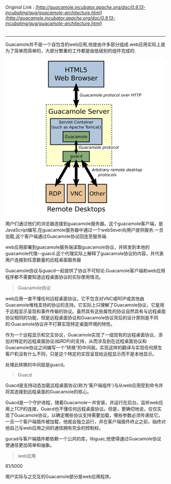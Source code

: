 ###### Original Link : [http://guacamole.incubator.apache.org/doc/0.9.13-incubating/gug/guacamole-architecture.html](http://guacamole.incubator.apache.org/doc/0.9.13-incubating/gug/guacamole-architecture.html)

---

Guacamole并不是一个自包含的web应用,他是由许多部分组成.web应用实际上是为了简单而简单的，大部分繁重的工作都是由低级别的组件完成的.

![](/assets/import.png)

用户们通过他们的浏览器连接到guacamole服务器。这个guacamole客户端，是JavaScript编写,在guacamole服务器中通过一个webSever向用户提供服务.一旦加载,这个客户端通过Guacamole协议回连至服务端.

web应用部署到guacamole服务端读取guacamole协议，并转发到本地的guacamole代理--guacd.这个代理实际上解释了guacamole协议的内容，并代表用户连接到任意数量的远程桌面服务器

Guacamole协议与guacd一起提供了协议不可知论:Guacamole客户端和web应用程序都不需要知道远程桌面协议的实际使用情况。

> Guacamole协议

web应用一直不懂任何远程桌面协议。它不包含对VNC或RDP或其他由Guacamole堆栈支持的协议的支持。它实际上只理解了Guacamole协议，它是用于远程显示呈现和事件传输的协议。虽然具有这些属性的协议自然具有与远程桌面协议相同的功能，但是远程桌面协议和Guacamole协议背后的设计原则是不同的:Guacamole协议并不打算实现特定桌面环境的特性。

作为一个远程显示和交互协议，Guacamole实现了一组现有的远程桌面协议，添加对特定的远程桌面协议\(如RDP\)的支持，从而涉及到在远程桌面协议和Guacamole协议之间编写一个“转换”的中间层。实现这样的翻译与实现任何原生客户机没有什么不同，只是这个特定的实现呈现给远程显示而不是本地显示。

处理此转换的中间层是guacd。

> Guacd

Guacd是支持动态加载远程桌面协议\(称为'客户端组件'\)与从web应用受到命令并将其连接到远程桌面的Guacamole的核心。

Guacd是一个守护进程，随着Guacamole一并安装，并运行在后台。监听web应用上TCP的连接，Guacd也不懂任何远程桌面协议。但是，更确切地说，仅仅实现了Guacamole协议，以确定哪些协议支持需要加载，哪些参数必须传递给它。一旦一个客户端插件被加载，他就会独立运行，并在客户端插件终止之前，始终对他自己与web应用之间的通信拥有完全的控制权。

gucad与客户端插件都依赖一个公共的库，libguac,他使得通过Guacamole协议使通信更加简单和抽象。

> web应用



81/5000



用户实际与之交互的Guacamole部分是web应用程序。

